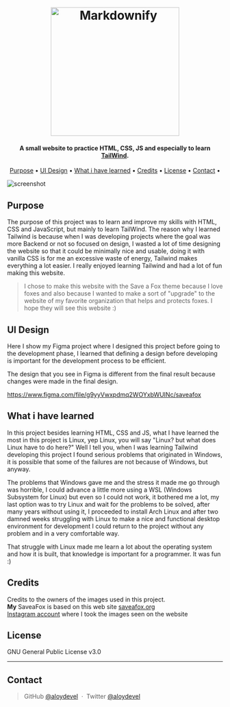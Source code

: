 
<h1 align="center">
  <a href="https://saveafox-aloydev.netlify.app"><img src="https://raw.githubusercontent.com/AloyFox/SaveaFox/main/public/assets/img/logoDark.webp" alt="Markdownify" width="300"></a>
</h1>

<h4 align="center">A small website to practice HTML, CSS, JS and especially to learn <a href="tailwindcss.com" target="_blank">TailWind</a>.</h4>

<p align="center">
  <a href="#purpose">Purpose</a> •
  <a href="#ui-design">UI Design</a> •
  <a href="#what-i-have-learned">What i have learned</a> •
  <a href="#credits">Credits</a> •
  <a href="#license">License</a> •
  <a href="#contact">Contact</a> •
</p>

![screenshot](https://github.com/AloyFox/SaveaFox/blob/main/public/assets/saveafox_gif.gif)

## Purpose

The purpose of this project was to learn and improve my skills with HTML, CSS and JavaScript, but mainly to learn TailWind.
The reason why I learned Tailwind is because when I was developing projects where the goal was more Backend or not so focused on design, I wasted a lot of time designing the website so that it could be minimally nice and usable, doing it with vanilla CSS is for me an excessive waste of energy, Tailwind makes everything a lot easier.
I really enjoyed learning Tailwind and had a lot of fun making this website.
<br>

> I chose to make this website with the Save a Fox theme because I love foxes and also because I wanted to make a sort of "upgrade" to the website of my favorite organization that helps and protects foxes.
I hope they will see this website :)

## UI Design

Here I show my Figma project where I designed this project before going to the development phase, I learned that defining a design before developing is important for the development process to be efficient. 

The design that you see in Figma is different from the final result because changes were made in the final design.

https://www.figma.com/file/g9yyVwxpdmq2WOYxbWUINc/saveafox

## What i have learned

In this project besides learning HTML, CSS and JS, what I have learned the most in this project is Linux, yep Linux, you will say "Linux? but what does Linux have to do here?" Well I tell you, when I was learning Tailwind developing this project I found serious problems that originated in Windows, it is possible that some of the failures are not because of Windows, but anyway.

The problems that Windows gave me and the stress it made me go through was horrible, I could advance a little more using a WSL (Windows Subsystem for Linux) but even so I could not work, it bothered me a lot, my last option was to try Linux and wait for the problems to be solved, after many years without using it, I proceeded to install Arch Linux and after two damned weeks struggling with Linux to make a nice and functional desktop environment for development I could return to the project without any problem and in a very comfortable way.

That struggle with Linux made me learn a lot about the operating system and how it is built, that knowledge is important for a programmer.
It was fun :)

## Credits

Credits to the owners of the images used in this project.
<br>
**My** SaveaFox is based on this web site <a href="https://saveafox.org">saveafox.org</a>
<br>
<a href="https://www.instagram.com/saveafox_rescue">Instagram account</a> where I took the images seen on the website

## License

GNU General Public License v3.0
 
---
## Contact

> GitHub [@aloydevel](https://github.com/FreddyPuoy) &nbsp;&middot;&nbsp;
> Twitter [@aloydevel](https://twitter.com/freddypuoy)

